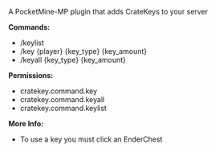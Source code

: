 A PocketMine-MP plugin that adds CrateKeys to your server

**Commands:**

- /keylist
- /key {player} {key_type} {key_amount}
- /keyall {key_type} {key_amount}

**Permissions:**

- cratekey.command.key
- cratekey.command.keyall
- cratekey.command.keylist

**More Info:**

- To use a key you must click an EnderChest
